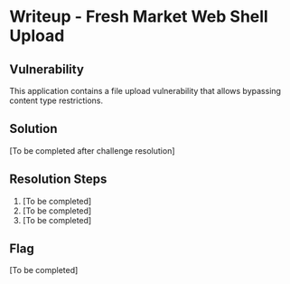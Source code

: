 # Writeup - Fresh Market Web Shell Upload

## Vulnerability

This application contains a file upload vulnerability that allows bypassing content type restrictions.

## Solution

[To be completed after challenge resolution]

## Resolution Steps

1. [To be completed]
2. [To be completed]
3. [To be completed]

## Flag

[To be completed]
